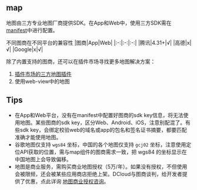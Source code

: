 ## map

<!-- UTSCOMJSON.map.description -->

地图由三方专业地图厂商提供SDK。在App和Web中，使用三方SDK需在[manifest](../collocation/manifest.md)中进行配置。

<!-- UTSCOMJSON.map.compatibility -->

不同图商在不同平台的兼容性
|图商|App|Web|
|:-:|:-:|:-:|
|腾讯|4.31+|√|
|高德|x|√|
|Google|x|√|

除了内置支持的图商，还可以在插件市场寻找更多地图解决方案：
1. [插件市场的三方地图插件](https://ext.dcloud.net.cn/search?q=%E5%9C%B0%E5%9B%BE&orderBy=Relevance&uni-appx=1)
2. 使用web-view中的地图

<!-- UTSCOMJSON.map.attribute -->

<!-- UTSCOMJSON.map.event -->

<!-- UTSCOMJSON.map.component_type -->

<!-- UTSCOMJSON.map.children -->

<!-- UTSCOMJSON.map.example -->

## Tips
- 在App和Web平台，没有在manifest中配置好图商的sdk key信息，将无法使用地图。某些图商的sdk key，区分Web、Android、iOS，注意别配混了。有些sdk key，会绑定校验web的域名或app的包名和签名证书摘要，都要匹配准确才能使用地图。
- 谷歌地图仅支持 `wgs84` 坐标，中国的各个地图仅支持 `gcj02` 坐标，注意使用定位API获取的位置，需与map组件的图商需求一致，把 wgs84 的坐标显示在中国地图上会导致偏移。
- 地图是商业服务，需购买商业地图授权（5万/年）。如果没有授权，不但使用会被限频，还会被某些应用商店拒绝上架。DCloud与图商谈判，给开发者提供了优惠，点此详询 [地图商业授权咨询](https://ask.dcloud.net.cn/explore/map/)。

<!-- UTSCOMJSON.map.reference -->

